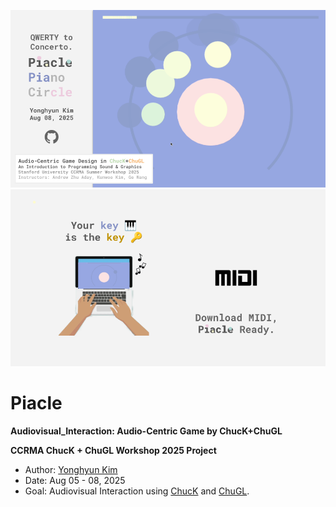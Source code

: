 ![Piacle Introductory Image 1](https://github.com/yonghyunk1m/Audiovisual_Interaction/blob/main/Images/Piacle_1.png)
![Piacle Introductory Image 2](https://github.com/yonghyunk1m/Audiovisual_Interaction/blob/main/Images/Piacle_2.png)
# Piacle
**Audiovisual_Interaction: Audio-Centric Game by ChucK+ChuGL**

**CCRMA ChucK + ChuGL Workshop 2025 Project**
- Author: [Yonghyun Kim](https://yonghyunk1m.com)
- Date: Aug 05 - 08, 2025 
- Goal: Audiovisual Interaction using [ChucK](https://chuck.stanford.edu/) and [ChuGL](https://chuck.stanford.edu/chugl/).
